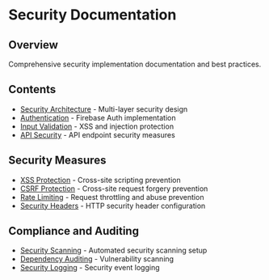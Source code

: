 # Security Documentation

## Overview

Comprehensive security implementation documentation and best practices.

## Contents

- [Security Architecture](./security-architecture.md) - Multi-layer security design
- [Authentication](./authentication.md) - Firebase Auth implementation
- [Input Validation](./input-validation.md) - XSS and injection protection
- [API Security](./api-security.md) - API endpoint security measures

## Security Measures

- [XSS Protection](./xss-protection.md) - Cross-site scripting prevention
- [CSRF Protection](./csrf-protection.md) - Cross-site request forgery prevention
- [Rate Limiting](./rate-limiting.md) - Request throttling and abuse prevention
- [Security Headers](./security-headers.md) - HTTP security header configuration

## Compliance and Auditing

- [Security Scanning](./security-scanning.md) - Automated security scanning setup
- [Dependency Auditing](./dependency-auditing.md) - Vulnerability scanning
- [Security Logging](./security-logging.md) - Security event logging
